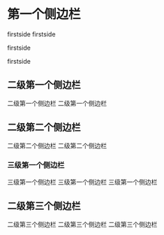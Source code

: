 # 第一个侧边栏

firstside
firstside

firstside

firstside

## 二级第一个侧边栏

二级第一个侧边栏
二级第一个侧边栏

## 二级第二个侧边栏

二级第二个侧边栏
二级第二个侧边栏

### 三级第一个侧边栏
三级第一个侧边栏
三级第一个侧边栏
三级第一个侧边栏

## 二级第三个侧边栏
二级第三个侧边栏
二级第三个侧边栏
二级第三个侧边栏